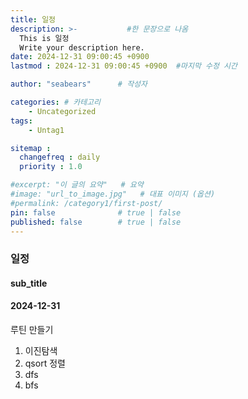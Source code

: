 ```yaml
---
title: 일정
description: >-           #한 문장으로 나옴
  This is 일정
  Write your description here.
date: 2024-12-31 09:00:45 +0900
lastmod : 2024-12-31 09:00:45 +0900  #마지막 수정 시간

author: "seabears"      # 작성자

categories: # 카테고리
    - Uncategorized  
tags: 
    - Untag1

sitemap :
  changefreq : daily
  priority : 1.0

#excerpt: "이 글의 요약"   # 요약
#image: "url_to_image.jpg"   # 대표 이미지 (옵션)
#permalink: /category1/first-post/
pin: false              # true | false
published: false        # true | false
---
```


### 일정

#### sub_title

#### 2024-12-31
루틴 만들기

1. 이진탐색
2. qsort 정렬
2. dfs
3. bfs




